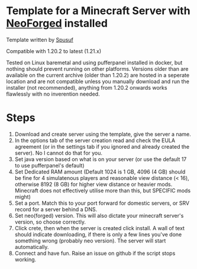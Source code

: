 # Template for a Minecraft Server with [NeoForged](https://neoforged.net/) installed
Template written by [Spusuf](https://github.com/spusuf)

Compatible with 1.20.2 to latest (1.21.x)

Tested on Linux baremetal and using pufferpanel installed in docker, but nothing should prevent running on other platforms.
Versions older than are available on the current archive (older than 1.20.2) are hosted in a seperate location and are not compatible unless you manually download and run the installer (not recommended), anything from 1.20.2 onwards works flawlessly with no inverention needed.

# Steps
1. Download and create server using the template, give the server a name.
2. In the options tab of the server creation read and check the EULA agreement (or in the settings tab if you ignored and already created the server). No I cannot do that for you.
3. Set java version based on what is on your server (or use the default 17 to use pufferpanel's default)
4. Set Dedicated RAM amount (Default 1024 is 1 GB, 4096 (4 GB) should be fine for 4 simulatenous players and reasonable view distance (< 16), otherwise 8192 (8 GB) for higher view distance or heavier mods. Minecraft does not effectively utilise more than this, but SPECIFIC mods might)
5. Set a port. Match this to your port forward for domestic servers, or SRV record for a server behind a DNS.
6. Set neo(forged) version. This will also dictate your minecraft server's version, so choose correctly.
7. Click crete, then when the server is created click install. A wall of text should indicate downloading, if there is only a few lines you've done something wrong (probably neo version). The server will start automatically.
8. Connect and have fun. Raise an issue on github if the script stops working.

